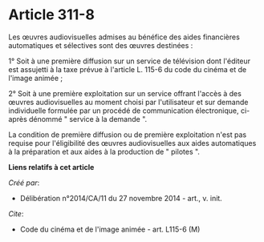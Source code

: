 # Article 311-8

Les œuvres audiovisuelles admises au bénéfice des aides financières automatiques et sélectives sont des œuvres destinées :

1° Soit à une première diffusion sur un service de télévision dont l'éditeur est assujetti à la taxe prévue à l'article L.
115-6 du code du cinéma et de l'image animée ;

2° Soit à une première exploitation sur un service offrant l'accès à des œuvres audiovisuelles au moment choisi par
l'utilisateur et sur demande individuelle formulée par un procédé de communication électronique, ci-après dénommé " service à
la demande ".

La condition de première diffusion ou de première exploitation n'est pas requise pour l'éligibilité des œuvres audiovisuelles
aux aides automatiques à la préparation et aux aides à la production de " pilotes ".

**Liens relatifs à cet article**

_Créé par_:

  - Délibération n°2014/CA/11 du 27 novembre 2014 - art., v. init.

_Cite_:

  - Code du cinéma et de l'image animée - art. L115-6 (M)

